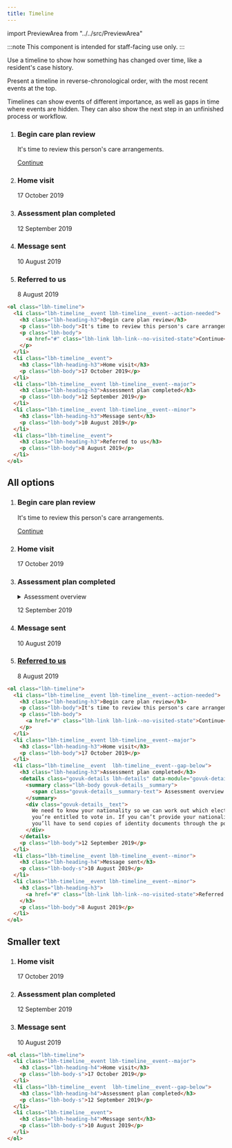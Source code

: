 ```yaml
---
title: Timeline
---
```


import PreviewArea from "../../src/PreviewArea"

:::note
This component is intended for staff-facing use only.
:::

Use a timeline to show how something has changed over time, like a resident's case history.

Present a timeline in reverse-chronological order, with the most recent events at the top.

Timelines can show events of different importance, as well as gaps in time where events are hidden. They can also show the next step in an unfinished process or workflow.

<PreviewArea>
    <ol className="lbh-timeline">
        <li className="lbh-timeline__event lbh-timeline__event--action-needed">
            <h3 className="lbh-heading-h3">Begin care plan review</h3>
            <p className="lbh-body">It's time to review this person's care arrangements.</p>
            <p className="lbh-body"><a href="#" className="lbh-link lbh-link--no-visited-state">Continue</a></p>
        </li>
        <li className="lbh-timeline__event">
            <h3 className="lbh-heading-h3">
                Home visit
            </h3>
            <p className="lbh-body">17 October 2019</p>
        </li>
        <li className="lbh-timeline__event lbh-timeline__event--major">
            <h3 className="lbh-heading-h3">Assessment plan completed</h3>
            <p className="lbh-body">12 September 2019</p>
        </li>
        <li className="lbh-timeline__event lbh-timeline__event--minor">
            <h3 className="lbh-heading-h3">Message sent</h3>
            <p className="lbh-body">10 August 2019</p>
        </li>
            <li className="lbh-timeline__event">
            <h3 className="lbh-heading-h3">
                Referred to us
            </h3>
            <p className="lbh-body">8 August 2019</p>
        </li>
    </ol>
</PreviewArea>

```html
<ol class="lbh-timeline">
  <li class="lbh-timeline__event lbh-timeline__event--action-needed">
    <h3 class="lbh-heading-h3">Begin care plan review</h3>
    <p class="lbh-body">It's time to review this person's care arrangements.</p>
    <p class="lbh-body">
      <a href="#" class="lbh-link lbh-link--no-visited-state">Continue</a>
    </p>
  </li>
  <li class="lbh-timeline__event">
    <h3 class="lbh-heading-h3">Home visit</h3>
    <p class="lbh-body">17 October 2019</p>
  </li>
  <li class="lbh-timeline__event lbh-timeline__event--major">
    <h3 class="lbh-heading-h3">Assessment plan completed</h3>
    <p class="lbh-body">12 September 2019</p>
  </li>
  <li class="lbh-timeline__event lbh-timeline__event--minor">
    <h3 class="lbh-heading-h3">Message sent</h3>
    <p class="lbh-body">10 August 2019</p>
  </li>
  <li class="lbh-timeline__event">
    <h3 class="lbh-heading-h3">Referred to us</h3>
    <p class="lbh-body">8 August 2019</p>
  </li>
</ol>
```

## All options

<PreviewArea>
    <ol className="lbh-timeline">
        <li className="lbh-timeline__event lbh-timeline__event--action-needed">
            <h3 className="lbh-heading-h3">Begin care plan review</h3>
            <p className="lbh-body">It's time to review this person's care arrangements.</p>
            <p className="lbh-body"><a href="#" className="lbh-link lbh-link--no-visited-state">Continue</a></p>
        </li>
        <li className="lbh-timeline__event lbh-timeline__event--major">
            <h3 className="lbh-heading-h3">
                Home visit
            </h3>
            <p className="lbh-body">17 October 2019</p>
        </li>
        <li className="lbh-timeline__event  lbh-timeline__event--gap-below">
            <h3 className="lbh-heading-h3">Assessment plan completed</h3>
            <details class="govuk-details lbh-details" data-module="govuk-details">
                <summary class="lbh-body govuk-details__summary">
                    <span class="govuk-details__summary-text">
                    Assessment overview
                    </span>
                </summary>
                <div class="govuk-details__text">
                    We need to know your nationality so we can work out which elections you’re entitled to vote in. If you can’t provide your nationality, you’ll have to send copies of identity documents through the post.
                </div>
            </details>
            <p className="lbh-body">12 September 2019</p>
        </li>
        <li className="lbh-timeline__event lbh-timeline__event--minor">
            <h3 className="lbh-heading-h4">Message sent</h3>
            <p className="lbh-body-s">10 August 2019</p>
        </li>
            <li className="lbh-timeline__event lbh-timeline__event--minor">
            <h3 className="lbh-heading-h3">
                <a href="#" className="lbh-link lbh-link--no-visited-state">Referred to us</a>
            </h3>
            <p className="lbh-body">8 August 2019</p>
        </li>
    </ol>
</PreviewArea>

```html
<ol class="lbh-timeline">
  <li class="lbh-timeline__event lbh-timeline__event--action-needed">
    <h3 class="lbh-heading-h3">Begin care plan review</h3>
    <p class="lbh-body">It's time to review this person's care arrangements.</p>
    <p class="lbh-body">
      <a href="#" class="lbh-link lbh-link--no-visited-state">Continue</a>
    </p>
  </li>
  <li class="lbh-timeline__event lbh-timeline__event--major">
    <h3 class="lbh-heading-h3">Home visit</h3>
    <p class="lbh-body">17 October 2019</p>
  </li>
  <li class="lbh-timeline__event  lbh-timeline__event--gap-below">
    <h3 class="lbh-heading-h3">Assessment plan completed</h3>
    <details class="govuk-details lbh-details" data-module="govuk-details">
      <summary class="lbh-body govuk-details__summary">
        <span class="govuk-details__summary-text"> Assessment overview </span>
      </summary>
      <div class="govuk-details__text">
        We need to know your nationality so we can work out which elections
        you’re entitled to vote in. If you can’t provide your nationality,
        you’ll have to send copies of identity documents through the post.
      </div>
    </details>
    <p class="lbh-body">12 September 2019</p>
  </li>
  <li class="lbh-timeline__event lbh-timeline__event--minor">
    <h3 class="lbh-heading-h4">Message sent</h3>
    <p class="lbh-body-s">10 August 2019</p>
  </li>
  <li class="lbh-timeline__event lbh-timeline__event--minor">
    <h3 class="lbh-heading-h3">
      <a href="#" class="lbh-link lbh-link--no-visited-state">Referred to us</a>
    </h3>
    <p class="lbh-body">8 August 2019</p>
  </li>
</ol>
```

## Smaller text

<PreviewArea>
    <ol className="lbh-timeline">
        <li className="lbh-timeline__event lbh-timeline__event--major">
            <h3 className="lbh-heading-h4">
                Home visit
            </h3>
            <p className="lbh-body-s">17 October 2019</p>
        </li>
        <li className="lbh-timeline__event  lbh-timeline__event--gap-below">
            <h3 className="lbh-heading-h4">Assessment plan completed</h3>
            <p className="lbh-body-s">12 September 2019</p>
        </li>
        <li className="lbh-timeline__event">
            <h3 className="lbh-heading-h4">Message sent</h3>
            <p className="lbh-body-s">10 August 2019</p>
        </li>
    </ol>
</PreviewArea>

```html
<ol class="lbh-timeline">
  <li class="lbh-timeline__event lbh-timeline__event--major">
    <h3 class="lbh-heading-h4">Home visit</h3>
    <p class="lbh-body-s">17 October 2019</p>
  </li>
  <li class="lbh-timeline__event  lbh-timeline__event--gap-below">
    <h3 class="lbh-heading-h4">Assessment plan completed</h3>
    <p class="lbh-body-s">12 September 2019</p>
  </li>
  <li class="lbh-timeline__event">
    <h3 class="lbh-heading-h4">Message sent</h3>
    <p class="lbh-body-s">10 August 2019</p>
  </li>
</ol>
```
